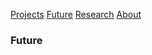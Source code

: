 <!-- NAV for all headers !-->
[Projects](https://paulabbott.net/index.html)
[Future](https://paulabbott.net/future/)
[Research](https://paulabbott.net/research/)
[About](https://paulabbott.net/about/)
<!-- end nav! -->

### Future  

<!-- ••••••••••••••  Future •••••••••••••• !-->



<!-- Oct Q02 Workshops / Residency !-->

<!-- ••••••••••••••  Past Archive •••••••••••••• !-->

<!-- October XT Anne TBC !-->
<!--Anne Gillis with XT (Paul Abbott and Seymour Wright) trio: 14/10/22 Brussels, 16/10/22 [Cafe OTO London](https://www.cafeoto.co.uk/events/anne-gillis-with-xt-paul-abbott-and-seymour-wright/).!-->

<!--Rosmarie Waldrop’s “Lawn of Excluded Middle”*  
read by Will Holder (vocals) and Paul Abbott (drums) at  
_Asynchronicity. A symposium-like gathering, hosted by Cally Spooner._    
7+8/5/22. [Aachen & Koln](https://koelnischerkunstverein.de/en/kalender/reboot-asynchronicity-ausgerichtet-von-cally-spooner/)  
<br>
!-->
<!--
Pat Thomas & XT  
Gamut LP Launch: [_Attitudes of Preparation (Mountains, Oceans, Trees)_](https://editiongamut.bandcamp.com/album/akisakila-attitudes-of-preparation-mountains-oceans-trees)  
10+11/6/22. [Zurich](https://rotefabrik.ch/de/programm.html#/events/18259)  
14/6/22. [Atelier Claus, Brussels](https://www.lesateliersclaus.com/activities/pat-thomas-seymour-wright-paul-abbott)  
22/6/22. [Cafe OTO, London](https://www.cafeoto.co.uk/events/pat-thomas-xt/)  
<br>
!-->
